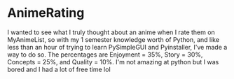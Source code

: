 # AnimeRating
I wanted to see what I truly thought about an anime when I rate them on MyAnimeList, so with my 1 semester knowledge worth of Python, and like less than an hour of trying to learn PySimpleGUI and Pyinstaller, I've made a way to do so. The percentages are Enjoyment = 35%, Story = 30%, Concepts = 25%, and Quality = 10%. I'm not amazing at python but I was bored and I had a lot of free time lol
